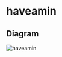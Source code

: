 # haveamin

## Diagram
![haveamin](https://github.com/lextersaurus/haveamin/assets/118478360/02305052-1376-4ed9-bc27-d083cbafe85f)
